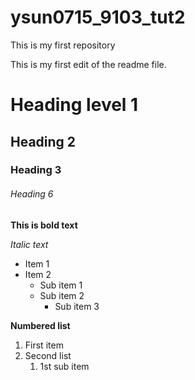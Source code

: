 # ysun0715_9103_tut2

This is my first repository

This is my first edit of the readme file.

# Heading level 1
## Heading 2
### Heading 3

###### Heading 6

**This is bold text**

*Italic text*

- Item 1
- Item 2
    - Sub item 1
    - Sub item 2
        - Sub item 3

**Numbered list**
1. First item
2. Second list
    1. 1st sub item